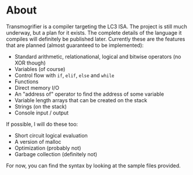 # About
Transmogrifier is a compiler targeting the LC3 ISA. The project is still much underway, but a plan for it exists. The complete details of the language it compiles will definitely be published later. Currently these are the features that are planned (almost guaranteed to be implemented):  
* Standard arithmetic, relationational, logical and bitwise operators (no XOR though)
* Variables (of course)
* Control flow with ```if```, ```elif```, ```else``` and ```while```
* Functions
* Direct memory I/O
* An "address of" operator to find the address of some variable
* Variable length arrays that can be created on the stack
* Strings (on the stack)
* Console input / output

If possible, I will do these too:  
* Short circuit logical evaluation
* A version of malloc
* Optimization (probably not)
* Garbage collection (definitely not)

For now, you can find the syntax by looking at the sample files provided.